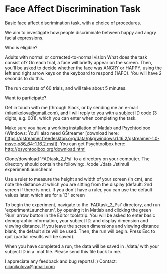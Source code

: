 # Face Affect Discrimination Task

Basic face affect discrimination task, with a choice of procedures.


We aim to investigate how people discriminate between happy and angry facial expressions.

Who is eligible?

Adults with normal or corrected-to-normal vision
What does the task consist of? On each trial, a face will briefly appear on the screen. Then, you'll be asked to decide whether the face was ANGRY or HAPPY, using the left and right arrow keys on the keyboard to respond (1AFC). You will have 2 seconds to do this.

The run consists of 60 trials, and will take about 5 minutes. 

Want to participate?

Get in touch with me (through Slack, or by sending me an e-mail (niianikolova@gmail.com), and I will reply to you with a subject ID code (3 digits, e.g. 001), which you can enter when completing the task.

Make sure you have a working installation of Matlab and Psychtoolbox (Windows: You'll also need GStreamer [download here: https://gstreamer.freedesktop.org/data/pkg/windows/1.16.2/gstreamer-1.0-msvc-x86_64-1.16.2.msi]). You can get Psychtoolbox here: http://psychtoolbox.org/download.html

Clone/download 'FADtask_2_Psi' to a directory on your computer. The directory should contain the following: 
   ./code 
   ./data 
   ./stimuli 
   experimentLauncher.m

Use a ruler to measure the height and width of your screen (in cm), and note the distance at which you are sitting from the display (default: 2nd screen if there is one). If you don't have a ruler, you can use the default values later, which are for a 13" screen

To begin the experiment, navigate to the 'FADtask_2_Psi' directory, and run 'experimentLauncher.m', by opening it in Matlab and clicking the green 'Run' arrow button in the Editor toolstrip. You will be asked to enter basic demographic information, your subject ID, and display dimension and viewing distance. If you leave the screen dimensions and viewing distance blank, the default size will be used. Then, the run will begin. Press Esc to quit (partial results will be saved).


When you have completed a run, the data will be saved in ./data/ with your subject ID in a .mat file. Please send this file back to me.

I appreciate any feedback and bug reports! :)  Contact: niianikolova@gmail.com 

